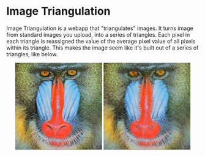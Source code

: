 # Image Triangulation

Image Triangulation is a webapp that "triangulates" images. It turns image from standard images you upload, into a series of triangles. Each pixel in each triangle is reassigned the value of the average pixel value of all pixels within its triangle. This makes the image seem like it's built out of a series of triangles, like below.

<div align="center">
    <img src="./images/demo.png"  width="45%" title="An image of a babboon before being triangulated" alt="An image of a babboon before being triangulated"/>
    <img src="./images/triangulated.png" width="45%" title="An image of a babboon after being triangulated" alt="An image of a babboon after being triangulated"/>
</div>
<!-- 
![An image of a babboon before being triangulated](./images/demo.png)

![An image of a babboon after being triangulated](./images/triangulated.png) -->

Image Triangulation has two parts, the server and the client.

The client is built using: [Next.js](https://nextjs.org/), [TypeScript](https://www.typescriptlang.org/) and [Chakra-UI](https://chakra-ui.com/).

The server is built using: [Node.js](https://nodejs.org/en), [Express.js](http://expressjs.com/), [SQLite](https://www.sqlite.org/index.html) and [TypeScript](https://www.typescriptlang.org/)

## Installing and Running

You will need both the server and client running to use this webapp.

### Client

To install dependencies for the client, change to the `client` directory and run `npm i`.

Once you have installed the dependencies to run in dev mode run: `npm run dev`.

To run the client in production mode, run:

```sh
npm run build
npm run start
```

### Server

To install dependencies for the server, change to the `server` directory and run `npm i`.

Then run `npm run start`.

Upon running an SQLite database is creted in the `server/tmp/` directory. Images that are uploaded to the server are stored within `server/file`. Do not remove images from the files directory.

To reset / wipe the files and database, run `npm run reset`

## How it works

The image triangulation webapp works by taking an image and running the following pipeline:

1. Blur the image, using a given blur radius and a Gaussian blur.
2. Greyscale the blurred image
3. Run an edge detection algorithm on the image, using a sobel filter.
4. Run a thresholding algorithm to produce an image that includes only edges as it's pixels. Each pixel is either white (background) or black (foreground) once this algorithm is completed. This is done using the niblack algorithm.
5. Take the black pixels and their coordinates from the previous step and use these as the input for a Delaunay triangulation. Delaunay triangulation is performed using the Bowyer-Watson algorithm.
6. For each pixel in the _original_ image, check which triangle in the triangulation it belongs to.
7. For each triangle calculate the mean pixel value from each pixel in the triangle.
8. For each pixel, assign it the mean pixel value for the triangle to which it belongs.

This whole pipeline can be quite intensive and take a long time to run. Two things can be done to speed up the performance, however this will be at the cost of quality of the image at the end:

- Increase the _blur radius_: This affects the Gaussian Blur. A large blur radius makes the image that is processed more blurry, resulting in less edges to process but also will mean there are less triangles.
- Increase the _Niblack K_ value: K is a constant used in the Niblack thresholding algorithm. A lower K makes the algorithm more permissive, meaning it considers more pixels to be in the foreground. Therefore a higher K values leads to less foreground pixels which results in less pixels to process and therefore less triangles.
